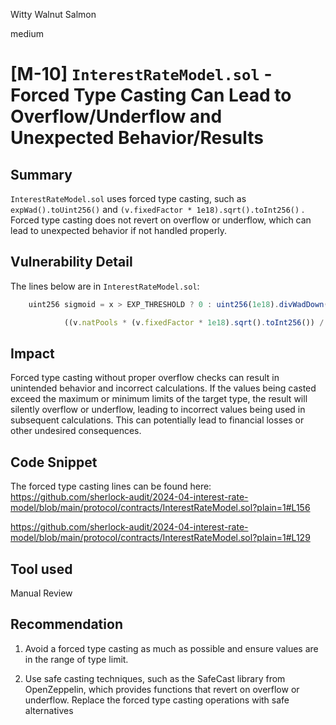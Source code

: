 Witty Walnut Salmon

medium

# [M-10] `InterestRateModel.sol` - Forced Type Casting Can Lead to Overflow/Underflow and Unexpected Behavior/Results

## Summary

`InterestRateModel.sol` uses forced type casting, such as `expWad().toUint256()` and `(v.fixedFactor * 1e18).sqrt().toInt256()` . Forced type casting does not revert on overflow or underflow, which can lead to unexpected behavior if not handled properly.

## Vulnerability Detail

The lines below are in `InterestRateModel.sol`:
```javascript 
    uint256 sigmoid = x > EXP_THRESHOLD ? 0 : uint256(1e18).divWadDown(1e18 + x.expWad().toUint256());
```
```javascript 
            ((v.natPools * (v.fixedFactor * 1e18).sqrt().toInt256()) /
```

## Impact

Forced type casting without proper overflow checks can result in unintended behavior and incorrect calculations. If the values being casted exceed the maximum or minimum limits of the target type, the result will silently overflow or underflow, leading to incorrect values being used in subsequent calculations. This can potentially lead to financial losses or other undesired consequences.

## Code Snippet

The forced type casting lines can be found here:
https://github.com/sherlock-audit/2024-04-interest-rate-model/blob/main/protocol/contracts/InterestRateModel.sol?plain=1#L156

https://github.com/sherlock-audit/2024-04-interest-rate-model/blob/main/protocol/contracts/InterestRateModel.sol?plain=1#L129

## Tool used

Manual Review

## Recommendation

1. Avoid a forced type casting as much as possible and ensure values are in the range of type limit. 

2. Use safe casting techniques, such as the SafeCast library from OpenZeppelin, which provides functions that revert on overflow or underflow. Replace the forced type casting operations with safe alternatives
